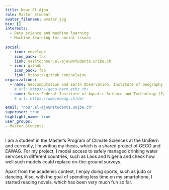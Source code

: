 ```yaml
---
title: Nour El-Ajou
role: Master Student
avatar_filename: avatar.jpg
bio: []
interests:
  - Data science and machine learning
  - Machine learning for social issues
  
social:
  - icon: envelope
    icon_pack: fas
    link: mailto:nour.el-ajou@students.unibe.ch
  - icon: github
    icon_pack: fab
    link: https://github.com/nelajou
organizations:
  - name: Geocomputation and Earth Observation, Institute of Geography, University of Bern
    # url: https://geco-bern.ethz.ch/
  - name: Swiss Federal Institute of Aquatic Science and Technology (Eawag)
    # url: https://www.eawag.ch/de/

email: "nour.el-ajou@students.unibe.ch"
superuser: true
highlight_name: true
user_groups:
- Master Students
---
```


I am a student in the Master’s Program of Climate Sciences at the UniBern and currently, I’m writing my thesis, which is a shared project of GECO and EAWAG. For my project, I model access to safely managed drinking water services in different countries, such as Laos and Nigeria and check how well such models could replace on-the-ground surveys.
 
Apart from the academic context, I enjoy doing sports, such as judo or dancing. Also, with the goal of spending less time on my smartphone, I started reading novels, which has been very much fun so far.
